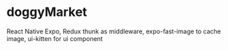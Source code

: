 # doggyMarket
React Native Expo, Redux thunk as middleware, expo-fast-image to cache image, ui-kitten for ui component
